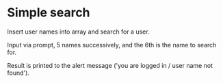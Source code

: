 # Simple search

Insert user names into array and search for a user.

Input via prompt, 5 names successively, and the 6th is the name to search for.

Result is printed to the alert message ('you are logged in / user name not found').
